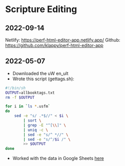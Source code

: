 # Scripture Editing

## 2022-09-14

Netlify: https://perf-html-editor-app.netlify.app/
Github: https://github.com/klappy/perf-html-editor-app

## 2022-05-07
- Downloaded the uW en_ult
- Wrote this script (gettags.sh):

```sh
#!/bin/sh
OUTPUT=allbooktags.txt
rm -f $OUTPUT

for i in `ls *.usfm` 
do
    sed -e "s/ .*$//" < $i \
        | sort \
        | grep -E "^[\\]" \
        | uniq -c \
        | sed -e "s/^ *//" \
        | sed -e "s/^/$i /" \
        >> $OUTPUT
done
```

- Worked with the data in Google Sheets [here](https://docs.google.com/spreadsheets/d/1xzUJWwNuNX9ZpZanqp5WuocLJAkFoq4ZHwbSOmwhKS4/edit#gid=0)